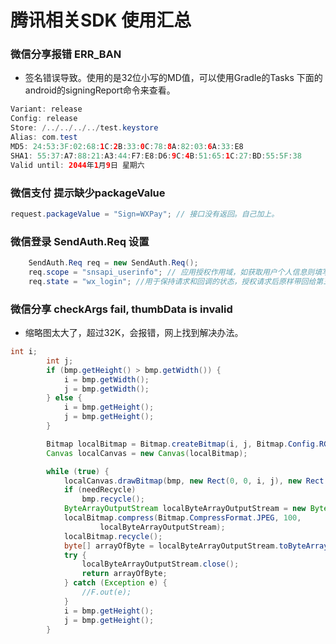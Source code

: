 腾讯相关SDK 使用汇总
===========

### 微信分享报错 ERR_BAN
- 签名错误导致。使用的是32位小写的MD值，可以使用Gradle的Tasks 下面的android的signingReport命令来查看。

```java
Variant: release
Config: release
Store: /../../../../test.keystore
Alias: com.test
MD5: 24:53:3F:02:68:1C:2B:33:0C:78:8A:82:03:6A:33:E8
SHA1: 55:37:A7:88:21:A3:44:F7:E8:D6:9C:4B:51:65:1C:27:BD:55:5F:38
Valid until: 2044年1月9日 星期六
```

### 微信支付 提示缺少packageValue
```java 
request.packageValue = "Sign=WXPay"; // 接口没有返回。自己加上。
```

### 微信登录 SendAuth.Req 设置
```java
    SendAuth.Req req = new SendAuth.Req();
    req.scope = "snsapi_userinfo"; // 应用授权作用域，如获取用户个人信息则填写snsapi_userinfo
    req.state = "wx_login"; //用于保持请求和回调的状态，授权请求后原样带回给第三方。该参数可用于防止csrf攻击（跨站请求伪造攻击），建议第三方带上该参数，可设置为简单的随机数加session进行校验
```

### 微信分享 checkArgs fail, thumbData is invalid

- 缩略图太大了，超过32K，会报错，网上找到解决办法。

```java
int i;
		int j;
		if (bmp.getHeight() > bmp.getWidth()) {
			i = bmp.getWidth();
			j = bmp.getWidth();
		} else {
			i = bmp.getHeight();
			j = bmp.getHeight();
		}

		Bitmap localBitmap = Bitmap.createBitmap(i, j, Bitmap.Config.RGB_565);
		Canvas localCanvas = new Canvas(localBitmap);

		while (true) {
			localCanvas.drawBitmap(bmp, new Rect(0, 0, i, j), new Rect(0, 0,i, j), null);
			if (needRecycle)
				bmp.recycle();
			ByteArrayOutputStream localByteArrayOutputStream = new ByteArrayOutputStream();
			localBitmap.compress(Bitmap.CompressFormat.JPEG, 100,
					localByteArrayOutputStream);
			localBitmap.recycle();
			byte[] arrayOfByte = localByteArrayOutputStream.toByteArray();
			try {
				localByteArrayOutputStream.close();
				return arrayOfByte;
			} catch (Exception e) {
				//F.out(e);
			}
			i = bmp.getHeight();
			j = bmp.getHeight();
		}
```
